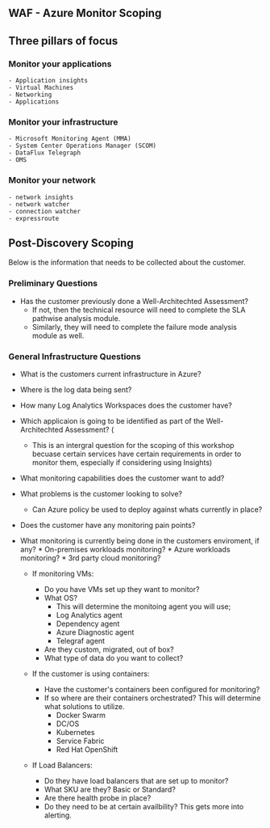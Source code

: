 ## WAF - Azure Monitor Scoping

## Three pillars of focus 
### Monitor your applications   
    - Application insights
    - Virtual Machines
    - Networking
    - Applications

### Monitor your infrastructure
    - Microsoft Monitoring Agent (MMA)
    - System Center Operations Manager (SCOM)
    - DataFlux Telegraph
    - OMS 
### Monitor your network
    - network insights
    - network watcher
    - connection watcher
    - expressroute

## Post-Discovery Scoping 
Below is the information that needs to be collected about the customer.

### Preliminary Questions
* Has the customer previously done a Well-Architechted Assessment?
   * If not, then the technical resource will need to complete the SLA pathwise analysis module.
   * Similarly, they will need to complete the failure mode analysis module as well.
### General Infrastructure Questions
* What is the customers current infrastructure in Azure?
* Where is the log data being sent?
* How many Log Analytics Workspaces does the customer have?
* Which applicaion is going to be identified as part of the Well-Architechted Assessment? (
    * This is an intergral question for the scoping of this workshop becuase certain services have certain requirements in order to monitor them, especially if considering using Insights)
* What monitoring capabilities does the customer want to add?
* What problems is the customer looking to solve?
    * Can Azure policy be used to deploy against whats currently in place?
* Does the customer have any monitoring pain points?
* What monitoring is currently being done in the customers enviroment, if any?
      * On-premises workloads monitoring?
      * Azure workloads monitoring?
      * 3rd party cloud monitoring?

    * If monitoring VMs:
        * Do you have VMs set up they want to monitor?
        * What OS?
            * This will determine the monitoing agent you will use;
            * Log Analytics agent
            * Dependency agent
            * Azure Diagnostic agent
            * Telegraf agent
        * Are they custom, migrated, out of box?
        * What type of data do you want to collect?
        
    * If the customer is using containers:
        * Have the customer's containers been configured for monitoring?
        * If so where are their containers orchestrated? This will determine what solutions to utilize.
            * Docker Swarm 
            * DC/OS
            * Kubernetes
            * Service Fabric
            * Red Hat OpenShift
            
    * If Load Balancers:
        * Do they have load balancers that are set up to monitor?
        * What SKU are they? Basic or Standard?
        * Are there health probe in place?
        * Do they need to be at certain availbility? This gets more into alerting.
